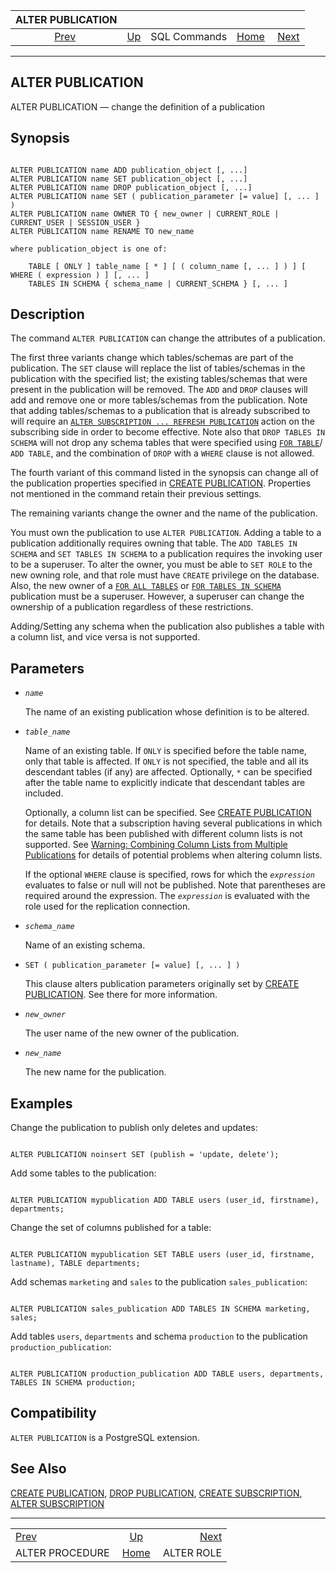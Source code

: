 

|                  ALTER PUBLICATION                 |                                        |              |                                                       |                                          |
| :------------------------------------------------: | :------------------------------------- | :----------: | ----------------------------------------------------: | ---------------------------------------: |
| [Prev](sql-alterprocedure.html "ALTER PROCEDURE")  | [Up](sql-commands.html "SQL Commands") | SQL Commands | [Home](index.html "PostgreSQL 17devel Documentation") |  [Next](sql-alterrole.html "ALTER ROLE") |

***

## ALTER PUBLICATION

ALTER PUBLICATION — change the definition of a publication

## Synopsis

```

ALTER PUBLICATION name ADD publication_object [, ...]
ALTER PUBLICATION name SET publication_object [, ...]
ALTER PUBLICATION name DROP publication_object [, ...]
ALTER PUBLICATION name SET ( publication_parameter [= value] [, ... ] )
ALTER PUBLICATION name OWNER TO { new_owner | CURRENT_ROLE | CURRENT_USER | SESSION_USER }
ALTER PUBLICATION name RENAME TO new_name

where publication_object is one of:

    TABLE [ ONLY ] table_name [ * ] [ ( column_name [, ... ] ) ] [ WHERE ( expression ) ] [, ... ]
    TABLES IN SCHEMA { schema_name | CURRENT_SCHEMA } [, ... ]
```

## Description

The command `ALTER PUBLICATION` can change the attributes of a publication.

The first three variants change which tables/schemas are part of the publication. The `SET` clause will replace the list of tables/schemas in the publication with the specified list; the existing tables/schemas that were present in the publication will be removed. The `ADD` and `DROP` clauses will add and remove one or more tables/schemas from the publication. Note that adding tables/schemas to a publication that is already subscribed to will require an [`ALTER SUBSCRIPTION ... REFRESH PUBLICATION`](sql-altersubscription.html#SQL-ALTERSUBSCRIPTION-PARAMS-REFRESH-PUBLICATION) action on the subscribing side in order to become effective. Note also that `DROP TABLES IN SCHEMA` will not drop any schema tables that were specified using [`FOR TABLE`](sql-createpublication.html#SQL-CREATEPUBLICATION-FOR-TABLE)/ `ADD TABLE`, and the combination of `DROP` with a `WHERE` clause is not allowed.

The fourth variant of this command listed in the synopsis can change all of the publication properties specified in [CREATE PUBLICATION](sql-createpublication.html "CREATE PUBLICATION"). Properties not mentioned in the command retain their previous settings.

The remaining variants change the owner and the name of the publication.

You must own the publication to use `ALTER PUBLICATION`. Adding a table to a publication additionally requires owning that table. The `ADD TABLES IN SCHEMA` and `SET TABLES IN SCHEMA` to a publication requires the invoking user to be a superuser. To alter the owner, you must be able to `SET ROLE` to the new owning role, and that role must have `CREATE` privilege on the database. Also, the new owner of a [`FOR ALL TABLES`](sql-createpublication.html#SQL-CREATEPUBLICATION-FOR-ALL-TABLES) or [`FOR TABLES IN SCHEMA`](sql-createpublication.html#SQL-CREATEPUBLICATION-FOR-TABLES-IN-SCHEMA) publication must be a superuser. However, a superuser can change the ownership of a publication regardless of these restrictions.

Adding/Setting any schema when the publication also publishes a table with a column list, and vice versa is not supported.

## Parameters

* *`name`*

    The name of an existing publication whose definition is to be altered.

* *`table_name`*

    Name of an existing table. If `ONLY` is specified before the table name, only that table is affected. If `ONLY` is not specified, the table and all its descendant tables (if any) are affected. Optionally, `*` can be specified after the table name to explicitly indicate that descendant tables are included.

    Optionally, a column list can be specified. See [CREATE PUBLICATION](sql-createpublication.html "CREATE PUBLICATION") for details. Note that a subscription having several publications in which the same table has been published with different column lists is not supported. See [Warning: Combining Column Lists from Multiple Publications](logical-replication-col-lists.html#LOGICAL-REPLICATION-COL-LIST-COMBINING "Warning: Combining Column Lists from Multiple Publications") for details of potential problems when altering column lists.

    If the optional `WHERE` clause is specified, rows for which the *`expression`* evaluates to false or null will not be published. Note that parentheses are required around the expression. The *`expression`* is evaluated with the role used for the replication connection.

* *`schema_name`*

    Name of an existing schema.

* `SET ( publication_parameter [= value] [, ... ] )`

    This clause alters publication parameters originally set by [CREATE PUBLICATION](sql-createpublication.html "CREATE PUBLICATION"). See there for more information.

* *`new_owner`*

    The user name of the new owner of the publication.

* *`new_name`*

    The new name for the publication.

## Examples

Change the publication to publish only deletes and updates:

```

ALTER PUBLICATION noinsert SET (publish = 'update, delete');
```

Add some tables to the publication:

```

ALTER PUBLICATION mypublication ADD TABLE users (user_id, firstname), departments;
```

Change the set of columns published for a table:

```

ALTER PUBLICATION mypublication SET TABLE users (user_id, firstname, lastname), TABLE departments;
```

Add schemas `marketing` and `sales` to the publication `sales_publication`:

```

ALTER PUBLICATION sales_publication ADD TABLES IN SCHEMA marketing, sales;
```

Add tables `users`, `departments` and schema `production` to the publication `production_publication`:

```

ALTER PUBLICATION production_publication ADD TABLE users, departments, TABLES IN SCHEMA production;
```

## Compatibility

`ALTER PUBLICATION` is a PostgreSQL extension.

## See Also

[CREATE PUBLICATION](sql-createpublication.html "CREATE PUBLICATION"), [DROP PUBLICATION](sql-droppublication.html "DROP PUBLICATION"), [CREATE SUBSCRIPTION](sql-createsubscription.html "CREATE SUBSCRIPTION"), [ALTER SUBSCRIPTION](sql-altersubscription.html "ALTER SUBSCRIPTION")

***

|                                                    |                                                       |                                          |
| :------------------------------------------------- | :---------------------------------------------------: | ---------------------------------------: |
| [Prev](sql-alterprocedure.html "ALTER PROCEDURE")  |         [Up](sql-commands.html "SQL Commands")        |  [Next](sql-alterrole.html "ALTER ROLE") |
| ALTER PROCEDURE                                    | [Home](index.html "PostgreSQL 17devel Documentation") |                               ALTER ROLE |
